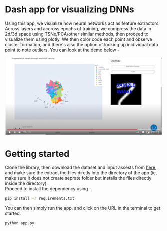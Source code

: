 # Dash app for visualizing DNNs

Using this app, we visualize how neural networks act as feature extractors. Across layers and accross epochs of training, we compress the data in 2d/3d space using TSNe/PCA/other similar methods, then proceed to visualize them using plotly. We then color code each point and observe cluster formation, and there's also the option of looking up inidividual data point to note outliers. You can look at the demo below - 

<div align="center">
  <a href="https://www.youtube.com/watch?v=Gcj6ArmyZog"><img src="https://github.com/pranavdg1997/visualize_dnn_app/blob/main/screenshot.JPG" alt="IMAGE ALT TEXT"></a>
</div>


# Getting started
Clone the library, then download the dataset and input assests from [here](https://drive.google.com/file/d/1Q35O8_7aT5nsLCzyCyvkwQLe5mm6WES8/view?usp=sharing), and make sure the extract the files dirctly into the directory of the app (ie, make sure it does not create seprate folder but installs the files directly inside the directory). \
Proceed to install the dependency using - 
```sh
pip install -r requirements.txt
```
You can then simply run the app, and click on the URL in the terminal to get started.

```sh
python app.py
```
